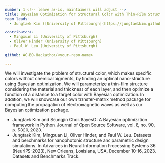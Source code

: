 ```yaml
---
number: 1 <!-- leave as-is, maintainers will adjust -->
title: Bayesian Optimization for Structural Color with Thin-Film Structures
team_leads:
  - Jungtaek Kim ([University of Pittsburgh](https://jungtaekkim.github.io))

contributors:
  - Mingxuan Li (University of Pittsburgh)
  - Oliver Hinder (University of Pittsburgh)
  - Paul W. Leu (University of Pittsburgh)

github: AC-BO-Hackathon/<your-repo-name>

---
```


We will investigate the problem of structural color, which makes specific colors without chemical pigments, by finding an optimal nano-structure using Bayesian optimization. We will parameterize a thin-film structure considering the material and thickness of each layer, and then optimize a function of a distance to a target color with Bayesian optimization. In addition, we will showcase our own transfer-matrix method package for computing the propagation of electromagnetic waves as well as our Bayesian optimization package.

- Jungtaek Kim and Seungjin Choi. BayesO: A Bayesian optimization framework in Python. Journal of Open Source Software, vol. 8, no. 90, p. 5320, 2023.
- Jungtaek Kim, Mingxuan Li, Oliver Hinder, and Paul W. Leu. Datasets and benchmarks for nanophotonic structure and parametric design simulations. In Advances in Neural Information Processing Systems 36 (NeurIPS-2023), New Orleans, Louisiana, USA, December 10-16, 2023. Datasets and Benchmarks Track.
